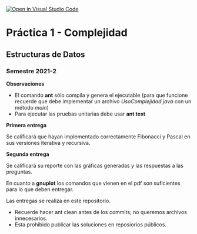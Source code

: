 [![Open in Visual Studio Code](https://classroom.github.com/assets/open-in-vscode-f059dc9a6f8d3a56e377f745f24479a46679e63a5d9fe6f495e02850cd0d8118.svg)](https://classroom.github.com/online_ide?assignment_repo_id=5699420&assignment_repo_type=AssignmentRepo)
# Práctica 1 - Complejidad
## Estructuras de Datos
### Semestre 2021-2

**Observaciones**
* El comando **ant** sólo compila y genera el ejecutable (para que funcione recuerde
que debe implementar un archivo _UsoComplejidad.java_ con un método _main_)
* Para ejecutar las pruebas unitarias debe usar **ant test**

**Primera entrega**

Se calificará que hayan implementado correctamente Fibonacci y Pascal en sus versiones iterativa y recursiva.

**Segunda entrega**

Se calificará su reporte con las gráficas generadas y las respuestas a las preguntas.

En cuanto a **gnuplot** los comandos que vienen en el pdf son suficientes para lo 
que deben entregar.

Las entregas se realiza en este repositorio. 
* Recuerde hacer ant clean antes de los commits; no queremos archivos innecesarios.
* Esta prohibido publicar las soluciones en reposiorios públicos.
